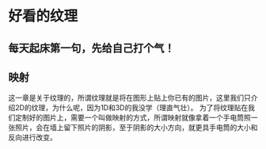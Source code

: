 # 好看的纹理

## 每天起床第一句，先给自己打个气！

## 映射
这一章是关于纹理的，所谓纹理就是将在图形上贴上你已有的图片，这里我们只介绍2D的纹理，为什么呢，因为1D和3D的我没学（理直气壮）。
为了将纹理贴在我们定制好的图片上，需要一个叫做映射的方式，所谓映射就像拿着一个手电筒照一张照片，会在墙上留下照片的阴影，至于阴影的大小方向，就更具手电筒的大小和反向进行改变。
